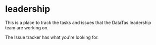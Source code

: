 # leadership
This is a place to track the tasks and issues that the DataTas leadership team are working on.


The Issue tracker has what you're looking for.
